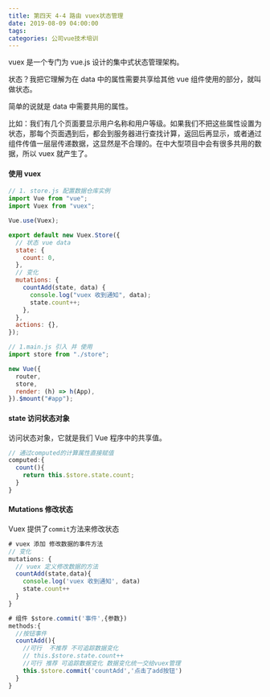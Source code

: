 ```yaml
---
title: 第四天 4-4 路由 vuex状态管理
date: 2019-08-09 04:00:00
tags:
categories: 公司vue技术培训
---
```


vuex 是一个专门为 vue.js 设计的集中式状态管理架构。

状态？我把它理解为在 data 中的属性需要共享给其他 vue 组件使用的部分，就叫做状态。

简单的说就是 data 中需要共用的属性。

比如：我们有几个页面要显示用户名称和用户等级。如果我们不把这些属性设置为状态，那每个页面遇到后，都会到服务器进行查找计算，返回后再显示，或者通过组件传值一层层传递数据，这显然是不合理的。在中大型项目中会有很多共用的数据，所以 vuex 就产生了。

#### 使用 vuex

```javascript
// 1. store.js 配置数据仓库实例
import Vue from "vue";
import Vuex from "vuex";

Vue.use(Vuex);

export default new Vuex.Store({
  // 状态 vue data
  state: {
    count: 0,
  },
  // 变化
  mutations: {
    countAdd(state, data) {
      console.log("vuex 收到通知", data);
      state.count++;
    },
  },
  actions: {},
});
```

```javascript
// 1.main.js 引入 并 使用
import store from "./store";

new Vue({
  router,
  store,
  render: (h) => h(App),
}).$mount("#app");
```

#### state 访问状态对象

访问状态对象，它就是我们 Vue 程序中的共享值。

```javascript
// 通过computed的计算属性直接赋值
computed:{
  count(){
    return this.$store.state.count;
  }
}
```

#### Mutations 修改状态

Vuex 提供了`commit`方法来修改状态

```javascript
# vuex 添加 修改数据的事件方法
// 变化
mutations: {
  // vuex 定义修改数据的方法
  countAdd(state,data){
    console.log('vuex 收到通知', data)
    state.count++
  }
}
```

```javascript
# 组件 $store.commit('事件',{参数})
methods:{
  //按钮事件
  countAdd(){
    //可行  不推荐 不可追踪数据变化
    // this.$store.state.count++
    //可行 推荐 可追踪数据变化 数据变化统一交给vuex管理
    this.$store.commit('countAdd','点击了add按钮')
  }
}
```
